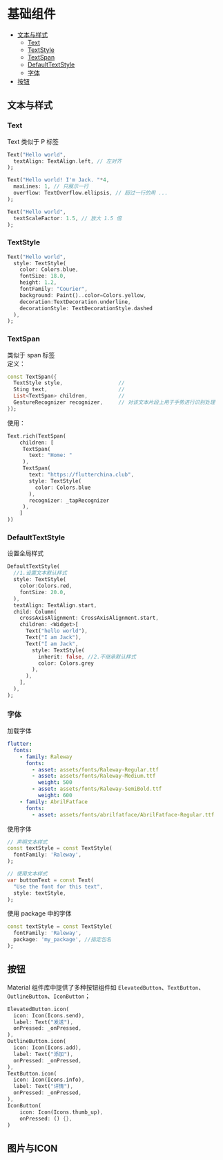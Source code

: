 # 基础组件

<!-- toc -->

- [文本与样式](#%E6%96%87%E6%9C%AC%E4%B8%8E%E6%A0%B7%E5%BC%8F)
  * [Text](#text)
  * [TextStyle](#textstyle)
  * [TextSpan](#textspan)
  * [DefaultTextStyle](#defaulttextstyle)
  * [字体](#%E5%AD%97%E4%BD%93)
- [按钮](#%E6%8C%89%E9%92%AE)

<!-- tocstop -->

## 文本与样式

### Text
Text 类似于 P 标签                               

```dart
Text("Hello world",
  textAlign: TextAlign.left, // 左对齐
);

Text("Hello world! I'm Jack. "*4,
  maxLines: 1, // 只展示一行
  overflow: TextOverflow.ellipsis, // 超过一行的用 ...
);

Text("Hello world",
  textScaleFactor: 1.5, // 放大 1.5 倍
);
```

### TextStyle
```dart
Text("Hello world",
  style: TextStyle(
    color: Colors.blue,
    fontSize: 18.0,
    height: 1.2,  
    fontFamily: "Courier",
    background: Paint()..color=Colors.yellow,
    decoration:TextDecoration.underline,
    decorationStyle: TextDecorationStyle.dashed
  ),
);
```


### TextSpan
类似于 span 标签                                                 
定义：                         
```dart
const TextSpan({
  TextStyle style,                  // 
  Sting text,                       // 
  List<TextSpan> children,          //
  GestureRecognizer recognizer,     // 对该文本片段上用于手势进行识别处理
});
```

使用：                             
```dart
Text.rich(TextSpan(
    children: [
     TextSpan(
       text: "Home: "
     ),
     TextSpan(
       text: "https://flutterchina.club",
       style: TextStyle(
         color: Colors.blue
       ),  
       recognizer: _tapRecognizer
     ),
    ]
))
```

### DefaultTextStyle
设置全局样式                          
```dart
DefaultTextStyle(
  //1.设置文本默认样式  
  style: TextStyle(
    color:Colors.red,
    fontSize: 20.0,
  ),
  textAlign: TextAlign.start,
  child: Column(
    crossAxisAlignment: CrossAxisAlignment.start,
    children: <Widget>[
      Text("hello world"),
      Text("I am Jack"),
      Text("I am Jack",
        style: TextStyle(
          inherit: false, //2.不继承默认样式
          color: Colors.grey
        ),
      ),
    ],
  ),
);
```


### 字体
加载字体                            
```yaml
flutter:
  fonts:
    - family: Raleway
      fonts:
        - asset: assets/fonts/Raleway-Regular.ttf
        - asset: assets/fonts/Raleway-Medium.ttf
          weight: 500
        - asset: assets/fonts/Raleway-SemiBold.ttf
          weight: 600
    - family: AbrilFatface
      fonts:
        - asset: assets/fonts/abrilfatface/AbrilFatface-Regular.ttf
```

使用字体                    
```dart
// 声明文本样式
const textStyle = const TextStyle(
  fontFamily: 'Raleway',
);

// 使用文本样式
var buttonText = const Text(
  "Use the font for this text",
  style: textStyle,
);
```

使用 package 中的字体                         
```dart
const textStyle = const TextStyle(
  fontFamily: 'Raleway',
  package: 'my_package', //指定包名
);
```


## 按钮
Material 组件库中提供了多种按钮组件如 `ElevatedButton`、`TextButton`、`OutlineButton`、`IconButton`；                     

```dart
ElevatedButton.icon(
  icon: Icon(Icons.send),
  label: Text("发送"),
  onPressed: _onPressed,
),
OutlineButton.icon(
  icon: Icon(Icons.add),
  label: Text("添加"),
  onPressed: _onPressed,
),
TextButton.icon(
  icon: Icon(Icons.info),
  label: Text("详情"),
  onPressed: _onPressed,
),
IconButton(
    icon: Icon(Icons.thumb_up),
    onPressed: () {},
)
```


## 图片与ICON

